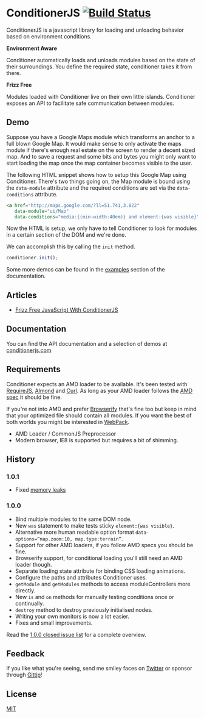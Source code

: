 # ConditionerJS [![Build Status](https://travis-ci.org/rikschennink/conditioner.png?branch=master)](https://travis-ci.org/rikschennink/conditioner)

ConditionerJS is a javascript library for loading and unloading behavior based on environment conditions.


**Environment Aware**

Conditioner automatically loads and unloads modules based on the state of their surroundings. You define the required state, conditioner takes it from there.


**Frizz Free**

Modules loaded with Conditioner live on their own little islands. Conditioner exposes an API to facilitate safe communication between modules.

## Demo

Suppose you have a Google Maps module which transforms an anchor to a full blown Google Map. It would make sense to only activate the maps module if there's enough real estate on the screen to render a decent sized map. And to save a request and some bits and bytes you might only want to start loading the map once the map container becomes visible to the user.

The following HTML snippet shows how to setup this Google Map using Conditioner. There's two things going on, the Map module is bound using the `data-module` attribute and the required conditions are set via the `data-conditions` attribute.

```html
<a href="http://maps.google.com/?ll=51.741,3.822"
   data-module="ui/Map"
   data-conditions="media:{(min-width:40em)} and element:{was visible}"> ... </a>
```

Now the HTML is setup, we only have to tell Conditioner to look for modules in a certain section of the DOM and we're done.

We can accomplish this by calling the `init` method.

```javascript
conditioner.init();
```

Some more demos can be found in the [examples](http://conditionerjs.com/examples/conditions/) section of the documentation.

## Articles
* [Frizz Free JavaScript With ConditionerJS](http://www.smashingmagazine.com/2014/04/03/frizz-free-javascript-with-conditionerjs/)

## Documentation
You can find the API documentation and a selection of demos at [conditionerjs.com](http://conditionerjs.com)

## Requirements
Conditioner expects an AMD loader to be available. It's been tested with [RequireJS](http://requirejs.org), [Almond](https://github.com/jrburke/almond) and [Curl](https://github.com/cujojs/curl). As long as your AMD loader follows the [AMD spec](https://github.com/amdjs/amdjs-api) it should be fine.

If you're not into AMD and prefer [Browserify](http://browserify.org) that's fine too but keep in mind that your optimized file should contain all modules. If you want the best of both worlds you might be interested in [WebPack](http://webpack.github.io).

* AMD Loader / CommonJS Preprocessor
* Modern browser, IE8 is supported but requires a bit of shimming.

## History

### 1.0.1

* Fixed [memory leaks](https://github.com/rikschennink/conditioner/issues/71)

### 1.0.0

* Bind multiple modules to the same DOM node.
* New `was` statement to make tests sticky `element:{was visible}`.
* Alternative more human readable option format `data-options=“map.zoom:10, map.type:terrain”`.
* Support for other AMD loaders, if you follow AMD specs you should be fine.
* Browserify support, for conditional loading you'll still need an AMD loader though. 
* Separate loading state attribute for binding CSS loading animations.
* Configure the paths and attributes Conditioner uses.
* `getModule` and `getModules` methods to access moduleControllers more directly.
* New `is` and `on` methods for manually testing conditions once or continually.
* `destroy` method to destroy previously initialised nodes.
* Writing your own monitors is now a lot easier.
* Fixes and small improvements.

Read the [1.0.0 closed issue list](https://github.com/rikschennink/conditioner/issues?milestone=2&page=1&state=closed) for a complete overview.

## Feedback
If you like what you're seeing, send me smiley faces on [Twitter](http://twitter.com/rikschennink) or sponsor through [Gittip](https://www.gittip.com/rikschennink/)!

## License
[MIT](http://www.opensource.org/licenses/mit-license.php)
